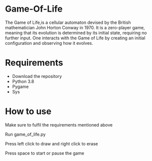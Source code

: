 # Game-Of-Life

The Game of Life,is a cellular automaton devised by the British mathematician John Horton Conway in 1970. 
It is a zero-player game, meaning that its
evolution is determined by its initial state, requiring no further input. One interacts with the Game of Life by creating an initial configuration and observing how it evolves.

# Requirements

- Download the repository
- Python 3.8 
- Pygame
- Sys 

# How to use

Make sure to fulfil the requirements mentioned above

Run game_of_life.py

Press left click to draw and right click to erase

Press space to start or pause the game
